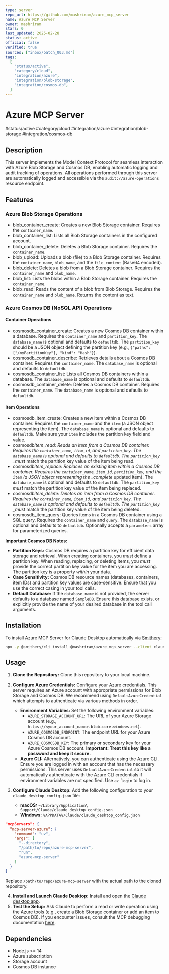 ```yaml
---
type: server
repo_url: https://github.com/mashriram/azure_mcp_server
name: Azure MCP Server
owner: mashriram
stars: 0
last_updated: 2025-02-28
status: active
official: false
verified: true
sources: ["inbox/batch_003.md"]
tags:
  [
    "status/active",
    "category/cloud",
    "integration/azure",
    "integration/blob-storage",
    "integration/cosmos-db",
  ]
---
```


# Azure MCP Server

#status/active #category/cloud #integration/azure #integration/blob-storage #integration/cosmos-db

## Description

This server implements the Model Context Protocol for seamless interaction with Azure Blob Storage and Cosmos DB, enabling automatic logging and audit tracking of operations. All operations performed through this server are automatically logged and accessible via the `audit://azure-operations` resource endpoint.

## Features

### Azure Blob Storage Operations

- blob_container_create: Creates a new Blob Storage container. Requires the `container_name`.
- blob_container_list: Lists all Blob Storage containers in the configured account.
- blob_container_delete: Deletes a Blob Storage container. Requires the `container_name`.
- blob_upload: Uploads a blob (file) to a Blob Storage container. Requires the `container_name`, `blob_name`, and the `file_content` (Base64 encoded).
- blob_delete: Deletes a blob from a Blob Storage container. Requires the `container_name` and `blob_name`.
- blob_list: Lists the blobs within a Blob Storage container. Requires the `container_name`.
- blob_read: Reads the content of a blob from Blob Storage. Requires the `container_name` and `blob_name`. Returns the content as text.

### Azure Cosmos DB (NoSQL API) Operations

#### Container Operations

- cosmosdb_container_create: Creates a new Cosmos DB container within a database. Requires the `container_name` and `partition_key`. The `database_name` is optional and defaults to `defaultdb`. The `partition_key` should be a JSON object defining the partition key (e.g., `{"paths": ["/myPartitionKey"], "kind": "Hash"}`).
- cosmosdb_container_describe: Retrieves details about a Cosmos DB container. Requires the `container_name`. The `database_name` is optional and defaults to `defaultdb`.
- cosmosdb_container_list: Lists all Cosmos DB containers within a database. The `database_name` is optional and defaults to `defaultdb`.
- cosmosdb_container_delete: Deletes a Cosmos DB container. Requires the `container_name`. The `database_name` is optional and defaults to `defaultdb`.

#### Item Operations

- cosmosdb_item_create: Creates a new item within a Cosmos DB container. Requires the `container_name` and the `item` (a JSON object representing the item). The `database_name` is optional and defaults to `defaultdb`. Make sure your `item` includes the partition key field and value.
- cosmosdb*item_read: Reads an item from a Cosmos DB container. Requires the `container_name`, `item_id`, and `partition_key`. The `database_name` is optional and defaults to `defaultdb`. The `partition_key` \_must* match the partition key value of the item being read.
- cosmosdb*item_replace: Replaces an existing item within a Cosmos DB container. Requires the `container_name`, `item_id`, `partition_key`, and the `item` (a JSON object representing the \_complete* updated item). The `database_name` is optional and defaults to `defaultdb`. The `partition_key` _must_ match the partition key value of the item being replaced.
- cosmosdb*item_delete: Deletes an item from a Cosmos DB container. Requires the `container_name`, `item_id`, and `partition_key`. The `database_name` is optional and defaults to `defaultdb`. The `partition_key` \_must* match the partition key value of the item being deleted.
- cosmosdb_item_query: Queries items in a Cosmos DB container using a SQL query. Requires the `container_name` and `query`. The `database_name` is optional and defaults to `defaultdb`. Optionally accepts a `parameters` array for parameterized queries.

**Important Cosmos DB Notes:**

- **Partition Keys:** Cosmos DB requires a partition key for efficient data storage and retrieval. When creating containers, you _must_ define a partition key. When reading, replacing, or deleting items, you _must_ provide the correct partition key value for the item you are accessing. The partition key is a property _within_ your data.
- **Case Sensitivity:** Cosmos DB resource names (databases, containers, item IDs) and partition key values are case-sensitive. Ensure that you use the correct casing in your tool calls.
- **Default Database:** If the `database_name` is not provided, the server defaults to a database named `SampleDB`. Ensure this database exists, or explicitly provide the name of your desired database in the tool call arguments.

## Installation

To install Azure MCP Server for Claude Desktop automatically via [Smithery](https://smithery.ai/server/@mashriram/azure_mcp_server):

```bash
npx -y @smithery/cli install @mashriram/azure_mcp_server --client claude
```

## Usage

1.  **Clone the Repository:** Clone this repository to your local machine.
2.  **Configure Azure Credentials:** Configure your Azure credentials. This server requires an Azure account with appropriate permissions for Blob Storage and Cosmos DB. We recommend using `DefaultAzureCredential` which attempts to authenticate via various methods in order.

    - **Environment Variables:** Set the following environment variables:
      - `AZURE_STORAGE_ACCOUNT_URL`: The URL of your Azure Storage account (e.g., `https://<your_account_name>.blob.core.windows.net`).
      - `AZURE_COSMOSDB_ENDPOINT`: The endpoint URL for your Azure Cosmos DB account.
      - `AZURE_COSMOSDB_KEY`: The primary or secondary key for your Azure Cosmos DB account. **Important: Treat this key like a password and keep it secure.**
    - **Azure CLI:** Alternatively, you can authenticate using the Azure CLI. Ensure you are logged in with an account that has the necessary permissions. This server uses `DefaultAzureCredential` so it will automatically authenticate with the Azure CLI credentials if environment variables are not specified. Use `az login` to log in.

3.  **Configure Claude Desktop:** Add the following configuration to your `claude_desktop_config.json` file:

    - **macOS:** `~/Library/Application\ Support/Claude/claude_desktop_config.json`
    - **Windows:** `%APPDATA%/Claude/claude_desktop_config.json`

```json
"mcpServers": {
  "mcp-server-azure": {
    "command": "uv",
    "args": [
      "--directory",
      "/path/to/repo/azure-mcp-server",
      "run",
      "azure-mcp-server"
    ]
  }
}
```

Replace `/path/to/repo/azure-mcp-server` with the actual path to the cloned repository.

4.  **Install and Launch Claude Desktop:** Install and open the [Claude desktop app](https://claude.ai/download).
5.  **Test the Setup:** Ask Claude to perform a read or write operation using the Azure tools (e.g., create a Blob Storage container or add an item to Cosmos DB). If you encounter issues, consult the MCP debugging documentation [here](https://modelcontextprotocol.io/docs/tools/debugging).

## Dependencies

- Node.js >= 14
- Azure subscription
- Storage account
- Cosmos DB instance

